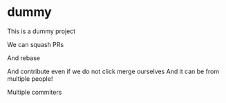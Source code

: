 # dummy

This is a dummy project


We can squash PRs

And rebase

And contribute even if we do not click merge ourselves
And it can be from multiple people!

Multiple commiters
